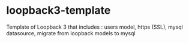 # loopback3-template
Template of Loopback 3 that includes : users model, https (SSL), mysql datasource, migrate from loopback models to mysql
